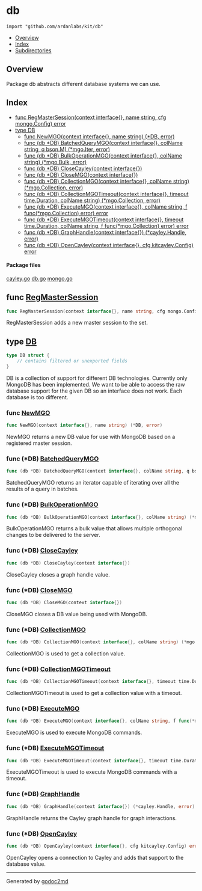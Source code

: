 

# db
`import "github.com/ardanlabs/kit/db"`

* [Overview](#pkg-overview)
* [Index](#pkg-index)
* [Subdirectories](#pkg-subdirectories)

## <a name="pkg-overview">Overview</a>
Package db abstracts different database systems we can use.




## <a name="pkg-index">Index</a>
* [func RegMasterSession(context interface{}, name string, cfg mongo.Config) error](#RegMasterSession)
* [type DB](#DB)
  * [func NewMGO(context interface{}, name string) (*DB, error)](#NewMGO)
  * [func (db *DB) BatchedQueryMGO(context interface{}, colName string, q bson.M) (*mgo.Iter, error)](#DB.BatchedQueryMGO)
  * [func (db *DB) BulkOperationMGO(context interface{}, colName string) (*mgo.Bulk, error)](#DB.BulkOperationMGO)
  * [func (db *DB) CloseCayley(context interface{})](#DB.CloseCayley)
  * [func (db *DB) CloseMGO(context interface{})](#DB.CloseMGO)
  * [func (db *DB) CollectionMGO(context interface{}, colName string) (*mgo.Collection, error)](#DB.CollectionMGO)
  * [func (db *DB) CollectionMGOTimeout(context interface{}, timeout time.Duration, colName string) (*mgo.Collection, error)](#DB.CollectionMGOTimeout)
  * [func (db *DB) ExecuteMGO(context interface{}, colName string, f func(*mgo.Collection) error) error](#DB.ExecuteMGO)
  * [func (db *DB) ExecuteMGOTimeout(context interface{}, timeout time.Duration, colName string, f func(*mgo.Collection) error) error](#DB.ExecuteMGOTimeout)
  * [func (db *DB) GraphHandle(context interface{}) (*cayley.Handle, error)](#DB.GraphHandle)
  * [func (db *DB) OpenCayley(context interface{}, cfg kitcayley.Config) error](#DB.OpenCayley)


#### <a name="pkg-files">Package files</a>
[cayley.go](/src/github.com/ardanlabs/kit/db/cayley.go) [db.go](/src/github.com/ardanlabs/kit/db/db.go) [mongo.go](/src/github.com/ardanlabs/kit/db/mongo.go) 





## <a name="RegMasterSession">func</a> [RegMasterSession](/src/target/mongo.go?s=780:859#L26)
``` go
func RegMasterSession(context interface{}, name string, cfg mongo.Config) error
```
RegMasterSession adds a new master session to the set.




## <a name="DB">type</a> [DB](/src/target/db.go?s=391:525#L3)
``` go
type DB struct {
    // contains filtered or unexported fields
}
```
DB is a collection of support for different DB technologies. Currently
only MongoDB has been implemented. We want to be able to access the raw
database support for the given DB so an interface does not work. Each
database is too different.







### <a name="NewMGO">func</a> [NewMGO](/src/target/mongo.go?s=1363:1421#L49)
``` go
func NewMGO(context interface{}, name string) (*DB, error)
```
NewMGO returns a new DB value for use with MongoDB based on a registered
master session.





### <a name="DB.BatchedQueryMGO">func</a> (\*DB) [BatchedQueryMGO](/src/target/mongo.go?s=2723:2818#L98)
``` go
func (db *DB) BatchedQueryMGO(context interface{}, colName string, q bson.M) (*mgo.Iter, error)
```
BatchedQueryMGO returns an iterator capable of iterating over
all the results of a query in batches.




### <a name="DB.BulkOperationMGO">func</a> (\*DB) [BulkOperationMGO](/src/target/mongo.go?s=3088:3174#L110)
``` go
func (db *DB) BulkOperationMGO(context interface{}, colName string) (*mgo.Bulk, error)
```
BulkOperationMGO returns a bulk value that allows multiple orthogonal
changes to be delivered to the server.




### <a name="DB.CloseCayley">func</a> (\*DB) [CloseCayley](/src/target/cayley.go?s=832:878#L23)
``` go
func (db *DB) CloseCayley(context interface{})
```
CloseCayley closes a graph handle value.




### <a name="DB.CloseMGO">func</a> (\*DB) [CloseMGO](/src/target/mongo.go?s=1910:1953#L72)
``` go
func (db *DB) CloseMGO(context interface{})
```
CloseMGO closes a DB value being used with MongoDB.




### <a name="DB.CollectionMGO">func</a> (\*DB) [CollectionMGO](/src/target/mongo.go?s=3399:3488#L123)
``` go
func (db *DB) CollectionMGO(context interface{}, colName string) (*mgo.Collection, error)
```
CollectionMGO is used to get a collection value.




### <a name="DB.CollectionMGOTimeout">func</a> (\*DB) [CollectionMGOTimeout](/src/target/mongo.go?s=3693:3812#L132)
``` go
func (db *DB) CollectionMGOTimeout(context interface{}, timeout time.Duration, colName string) (*mgo.Collection, error)
```
CollectionMGOTimeout is used to get a collection value with a timeout.




### <a name="DB.ExecuteMGO">func</a> (\*DB) [ExecuteMGO](/src/target/mongo.go?s=2030:2128#L77)
``` go
func (db *DB) ExecuteMGO(context interface{}, colName string, f func(*mgo.Collection) error) error
```
ExecuteMGO is used to execute MongoDB commands.




### <a name="DB.ExecuteMGOTimeout">func</a> (\*DB) [ExecuteMGOTimeout](/src/target/mongo.go?s=2325:2453#L86)
``` go
func (db *DB) ExecuteMGOTimeout(context interface{}, timeout time.Duration, colName string, f func(*mgo.Collection) error) error
```
ExecuteMGOTimeout is used to execute MongoDB commands with a timeout.




### <a name="DB.GraphHandle">func</a> (\*DB) [GraphHandle](/src/target/cayley.go?s=595:665#L15)
``` go
func (db *DB) GraphHandle(context interface{}) (*cayley.Handle, error)
```
GraphHandle returns the Cayley graph handle for graph interactions.




### <a name="DB.OpenCayley">func</a> (\*DB) [OpenCayley](/src/target/cayley.go?s=342:415#L5)
``` go
func (db *DB) OpenCayley(context interface{}, cfg kitcayley.Config) error
```
OpenCayley opens a connection to Cayley and adds that support to the
database value.








- - -
Generated by [godoc2md](http://godoc.org/github.com/davecheney/godoc2md)
